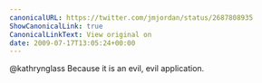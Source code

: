 ```yaml
---
canonicalURL: https://twitter.com/jmjordan/status/2687808935
ShowCanonicalLink: true
CanonicalLinkText: View original on
date: 2009-07-17T13:05:24+00:00
---
```

@kathrynglass Because it is an evil, evil application.
